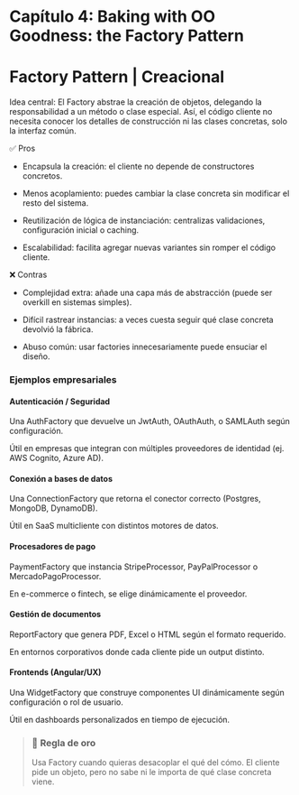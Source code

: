 # Capítulo 4:  Baking with OO Goodness: the Factory Pattern

# Factory Pattern | Creacional

Idea central:
El Factory abstrae la creación de objetos, delegando la responsabilidad a un método o clase especial. Así, el código cliente no necesita conocer los detalles de construcción ni las clases concretas, solo la interfaz común.

✅ Pros

- Encapsula la creación: el cliente no depende de constructores concretos.

- Menos acoplamiento: puedes cambiar la clase concreta sin modificar el resto del sistema.

- Reutilización de lógica de instanciación: centralizas validaciones, configuración inicial o caching.

- Escalabilidad: facilita agregar nuevas variantes sin romper el código cliente.

❌ Contras

- Complejidad extra: añade una capa más de abstracción (puede ser overkill en sistemas simples).

- Difícil rastrear instancias: a veces cuesta seguir qué clase concreta devolvió la fábrica.

- Abuso común: usar factories innecesariamente puede ensuciar el diseño.

### Ejemplos empresariales

#### Autenticación / Seguridad

Una AuthFactory que devuelve un JwtAuth, OAuthAuth, o SAMLAuth según configuración.

Útil en empresas que integran con múltiples proveedores de identidad (ej. AWS Cognito, Azure AD).

#### Conexión a bases de datos

Una ConnectionFactory que retorna el conector correcto (Postgres, MongoDB, DynamoDB).

Útil en SaaS multicliente con distintos motores de datos.

#### Procesadores de pago

PaymentFactory que instancia StripeProcessor, PayPalProcessor o MercadoPagoProcessor.

En e-commerce o fintech, se elige dinámicamente el proveedor.

#### Gestión de documentos

ReportFactory que genera PDF, Excel o HTML según el formato requerido.

En entornos corporativos donde cada cliente pide un output distinto.

#### Frontends (Angular/UX)

Una WidgetFactory que construye componentes UI dinámicamente según configuración o rol de usuario.

Útil en dashboards personalizados en tiempo de ejecución.

>### 📌 Regla de oro
>
> Usa Factory cuando quieras desacoplar el qué del cómo.
El cliente pide un objeto, pero no sabe ni le importa de qué clase concreta viene.